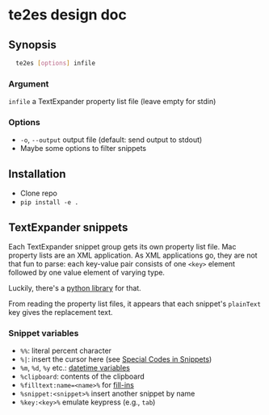 # te2es design doc

## Synopsis

```bash
  te2es [options] infile
```

### Argument

`infile` a TextExpander property list file (leave empty for stdin)

### Options

  * `-o`, `--output` output file (default: send output to stdout)
  * Maybe some options to filter snippets

## Installation

  * Clone repo
  * `pip install -e .`

## TextExpander snippets

Each TextExpander snippet group gets its own property list file. Mac 
property lists are an XML application. As XML applications go, they 
are not that fun to parse: each key-value pair consists of one `<key>`
element followed by one value element of varying type.

Luckily, there's a [python library](https://docs.python.org/3/library/plistlib.html) for that.

From reading the property list files, it appears that each snippet's `plainText` key gives the
replacement text.

### Snippet variables

  * `%%`: literal percent character
  * `%|`: insert the cursor here (see [Special Codes in Snippets](https://textexpander.com/learn/using/snippets/advanced-snippet-elements/special-codes))
  * `%m`, `%d`, `%y` etc.: [datetime variables](https://textexpander.com/learn/using/snippets/advanced-snippet-elements/advanced-date-time)
  * `%clipboard`: contents of the clipboard
  * `%filltext:name=<name>%` for [fill-ins](https://textexpander.com/learn/using/snippets/advanced-snippet-elements/advanced-fill-ins)
  * `%snippet:<snippet>%` insert another snippet by name
  * `%key:<key>%` emulate keypress (e.g., `tab`)
